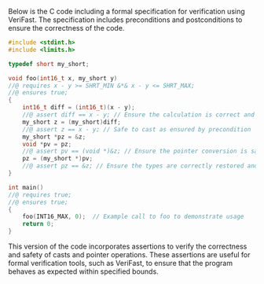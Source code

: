 Below is the C code including a formal specification for verification using VeriFast. The specification includes preconditions and postconditions to ensure the correctness of the code.

```c
#include <stdint.h>
#include <limits.h>

typedef short my_short;

void foo(int16_t x, my_short y)
//@ requires x - y >= SHRT_MIN &*& x - y <= SHRT_MAX;
//@ ensures true;
{
    int16_t diff = (int16_t)(x - y);
    //@ assert diff == x - y; // Ensure the calculation is correct and within bounds
    my_short z = (my_short)diff;
    //@ assert z == x - y; // Safe to cast as ensured by precondition
    my_short *pz = &z;
    void *pv = pz;
    //@ assert pv == (void *)&z; // Ensure the pointer conversion is safe and correct
    pz = (my_short *)pv;
    //@ assert pz == &z; // Ensure the types are correctly restored and point to the same memory
}

int main()
//@ requires true;
//@ ensures true;
{
    foo(INT16_MAX, 0);  // Example call to foo to demonstrate usage
    return 0;
}
```

This version of the code incorporates assertions to verify the correctness and safety of casts and pointer operations. These assertions are useful for formal verification tools, such as VeriFast, to ensure that the program behaves as expected within specified bounds.
